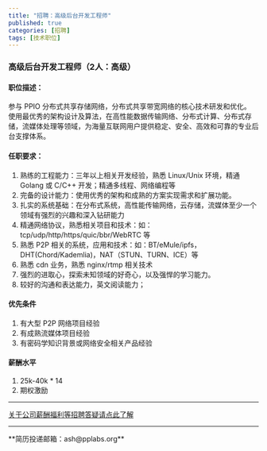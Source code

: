 ```yaml
---
title: "招聘：高级后台开发工程师"
published: true
categories: [招聘]
tags: [技术职位]
---
```


### 高级后台开发工程师（2人：高级）
#### 职位描述：
参与 PPIO 分布式共享存储网络，分布式共享带宽网络的核心技术研发和优化。
使用最优秀的架构设计及算法，在高性能数据传输网络、分布式计算、分布式存储，流媒体处理等领域，为海量互联网用户提供稳定、安全、高效和可靠的专业后台支撑体系。

#### 任职要求：
  1. 熟练的工程能力：三年以上相关开发经验，熟悉 Linux/Unix 环境，精通 Golang 或 C/C++ 开发；精通多线程、网络编程等
  2. 完备的设计能力：使用优秀的架构和成熟的方案实现需求和扩展功能。
  3. 扎实的系统基础：在分布式系统，高性能传输网络，云存储，流媒体至少一个领域有强烈的兴趣和深入钻研能力
  4. 精通网络协议，熟悉相关项目和技术：如：tcp/udp/http/https/quic/bbr/WebRTC 等
  5. 熟悉 P2P 相关的系统，应用和技术：如：BT/eMule/ipfs，DHT(Chord/Kademlia)，NAT（STUN、TURN、ICE）等
  6. 熟悉 cdn 业务，熟悉 nginx/rtmp 相关技术
  7. 强烈的进取心，探索未知领域的好奇心，以及强悍的学习能力。
  8. 较好的沟通和表达能力，英文阅读能力；

#### 优先条件
  1. 有大型 P2P 网络项目经验
  2. 有成熟流媒体项目经验
  3. 有密码学知识背景或网络安全相关产品经验


#### 薪酬水平
  1. 25k-40k * 14
  2. 期权激励
  <hr>

  [关于公司薪酬福利等招聘答疑请点此了解](http://ashma.info/2019/03/01/Q&A-of-hiring/)

  <hr>
**简历投递邮箱：ash@pplabs.org**
